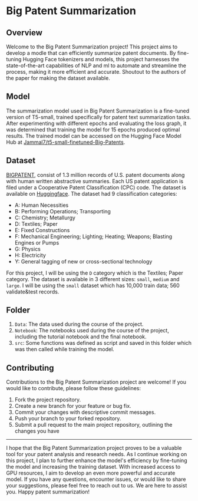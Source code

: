 # Big Patent Summarization

## Overview
Welcome to the Big Patent Summarization project! This project aims to develop a modle that can efficiently summarize patent documents. By fine-tuning Hugging Face tokenizers and models, this project harnesses the state-of-the-art capabilities of NLP and ml to automate and streamline the process, making it more efficient and accurate. Shoutout to the authors of the paper for making the dataset available.

## Model
The summarization model used in Big Patent Summarization is a fine-tuned version of T5-small, trained specifically for patent text summarization tasks. After experimenting with different epochs and evaluating the loss graph, it was determined that training the model for 15 epochs produced optimal results. The trained model can be accessed on the Hugging Face Model Hub at [Jammal7/t5-small-finetuned-Big-Patents](https://huggingface.co/Jammal7/t5-small-finetuned-Big-Patents).

## Dataset
[BIGPATENT](https://arxiv.org/abs/1906.03741), consist of 1.3 million records of U.S. patent documents along with human written abstractive summaries. Each US patent application is filed under a Cooperative Patent Classification (CPC) code. The dataset is available on [Huggingface](https://huggingface.co/datasets/big_patent). The dataset had 9 classification categories:
- A: Human Necessities
- B: Performing Operations; Transporting
- C: Chemistry; Metallurgy
- D: Textiles; Paper
- E: Fixed Constructions
- F: Mechanical Engineering; Lighting; Heating; Weapons; Blasting Engines or Pumps
- G: Physics
- H: Electricity
- Y: General tagging of new or cross-sectional technology

For this project, I will be using the `D` category which is the Textiles; Paper category. The dataset is available in 3 different sizes: `small`, `medium` and `large`. I will be using the `small` dataset which has 10,000 train data; 560 validate&test records.

## Folder
1. `Data`: The data used during the course of the project.
2. `Notebook`: The notebooks used during the course of the project, including the tutorial notebook and the final notebook.
3. `src`: Some functions was defined as script and saved in this folder which was then called while training the model.

## Contributing
Contributions to the Big Patent Summarization project are welcome! If you would like to contribute, please follow these guidelines:

1. Fork the project repository.
2. Create a new branch for your feature or bug fix.
3. Commit your changes with descriptive commit messages.
4. Push your branch to your forked repository.
5. Submit a pull request to the main project repository, outlining the changes you have

----
I hope that the Big Patent Summarization project proves to be a valuable tool for your patent analysis and research needs. As I continue working on this project, I plan to further enhance the model's efficiency by fine-tuning the model and increasing the training dataset. With increased access to GPU resources, I aim to develop an even more powerful and accurate model. If you have any questions, encounter issues, or would like to share your suggestions, please feel free to reach out to us. We are here to assist you. Happy patent summarization!
